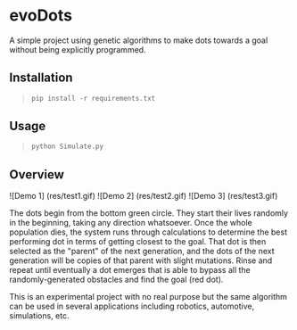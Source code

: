 # evoDots
A simple project using genetic algorithms to make dots towards a goal without being explicitly programmed.

## Installation
>```python
>pip install -r requirements.txt
>```

## Usage
>```python
>python Simulate.py
>```

## Overview
![Demo 1] (res/test1.gif)
![Demo 2] (res/test2.gif)
![Demo 3] (res/test3.gif)

The dots begin from the bottom green circle. They start their lives randomly in the beginning, taking any direction whatsoever. Once the whole population dies, the system runs through calculations to determine the best performing dot in terms of getting closest to the goal. 
That dot is then selected as the "parent" of the next generation, and the dots of the next generation will be copies of that parent with slight mutations. Rinse and repeat until eventually a dot emerges that is able to bypass all the randomly-generated obstacles and find the goal (red dot).

This is an experimental project with no real purpose but the same algorithm can be used in several applications including robotics, automotive, simulations, etc. 